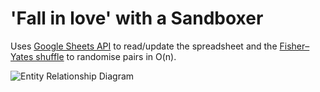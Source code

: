 # 'Fall in love' with a Sandboxer

Uses [Google Sheets API](https://developers.google.com/sheets/api) to read/update the spreadsheet and the [Fisher–Yates shuffle](https://en.wikipedia.org/wiki/Fisher%E2%80%93Yates_shuffle) to randomise pairs in O(n).

![Entity Relationship Diagram](https://github.com/seyhanvankhan/fall-in-love-with-a-sandboxer/blob/main/resources/img/Entity%20Relationship%20Diagram.png)

